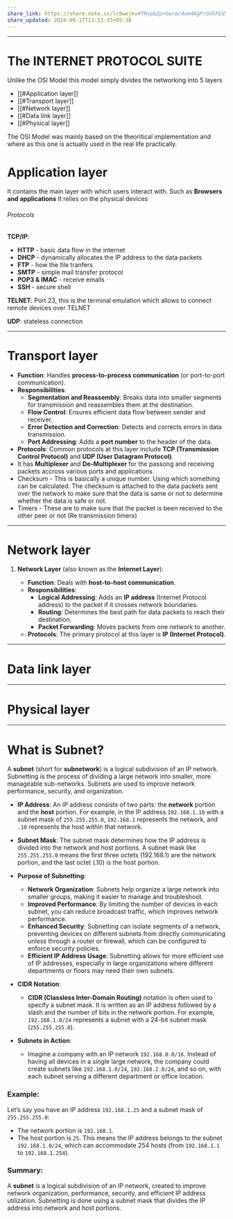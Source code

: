 ```yaml
---
share_link: https://share.note.sx/lr8wejkv#TNspbZp+Gwrec4wm4AgPrGH5FEdS0uq1heXK8mIyyOc
share_updated: 2024-09-17T13:53:33+05:30
---
```


---
# The INTERNET PROTOCOL SUITE

Unlike the OSI Model this model simply divides the networking into 5 layers
- [[#Application layer]]
- [[#Transport layer]]
- [[#Network layer]]
- [[#Data link layer]]
- [[#Physical layer]]

The OSI Model was mainly based on the theoritical implementation and where as this one is actually used in the real life practically.


# Application layer
It contains the main layer with which users interact with. 
Such as **Browsers and applications**
It relies on the physical devices

###### Protocols

**TCP/IP**: 
- **HTTP** - basic data flow in the internet
- **DHCP** - dynamically allocates the IP address to the data packets
- **FTP** - how the file tranfers
- **SMTP** - simple mail transfer protocol
- **POP3 & IMAC** - receive emails
- **SSH** - secure shell

**TELNET**: Port 23, this is the terminal emulation which allows to connect remote devices over TELNET

**UDP**: stateless connection



---
# Transport layer
- **Function**: Handles **process-to-process communication** (or port-to-port communication).
- **Responsibilities**:
    - **Segmentation and Reassembly**: Breaks data into smaller segments for transmission and reassembles them at the destination.
    - **Flow Control**: Ensures efficient data flow between sender and receiver.
    - **Error Detection and Correction**: Detects and corrects errors in data transmission.
    - **Port Addressing**: Adds a **port number** to the header of the data.
- **Protocols**: Common protocols at this layer include **TCP (Transmission Control Protocol)** and **UDP (User Datagram Protocol)**.
- It has **Multiplexer** and **De-Multiplexer** for the passong and receiving packets accross various ports and applications
- Checksum - This is basically a unique number. Using which something can be calculated. The checksum is attached to the data packets sent over the network to make sure that the data is same or not to determine whether the data is safe or not.
- Timers - These are to make sure that the packet is been received to the other peer or not (Re transmission timers)
---
# Network layer
1. **Network Layer** (also known as the **Internet Layer**):
    
    - **Function**: Deals with **host-to-host communication**.
    - **Responsibilities**:
        - **Logical Addressing**: Adds an **IP address** (Internet Protocol address) to the packet if it crosses network boundaries.
        - **Routing**: Determines the best path for data packets to reach their destination.
        - **Packet Forwarding**: Moves packets from one network to another.
    - **Protocols**: The primary protocol at this layer is **IP (Internet Protocol)**.
---
# Data link layer

 

---
# Physical layer


---

# What is Subnet? 
A **subnet** (short for **subnetwork**) is a logical subdivision of an IP network. Subnetting is the process of dividing a large network into smaller, more manageable sub-networks. Subnets are used to improve network performance, security, and organization.
- **IP Address**: An IP address consists of two parts: the **network** portion and the **host** portion. For example, in the IP address `192.168.1.10` with a subnet mask of `255.255.255.0`, `192.168.1` represents the network, and `.10` represents the host within that network.
- **Subnet Mask**: The subnet mask determines how the IP address is divided into the network and host portions. A subnet mask like `255.255.255.0` means the first three octets (192.168.1) are the network portion, and the last octet (.10) is the host portion.

- **Purpose of Subnetting**:
    
    - **Network Organization**: Subnets help organize a large network into smaller groups, making it easier to manage and troubleshoot.
    - **Improved Performance**: By limiting the number of devices in each subnet, you can reduce broadcast traffic, which improves network performance.
    - **Enhanced Security**: Subnetting can isolate segments of a network, preventing devices on different subnets from directly communicating unless through a router or firewall, which can be configured to enforce security policies.
    - **Efficient IP Address Usage**: Subnetting allows for more efficient use of IP addresses, especially in large organizations where different departments or floors may need their own subnets.
- **CIDR Notation**:
    
    - **CIDR (Classless Inter-Domain Routing)** notation is often used to specify a subnet mask. It is written as an IP address followed by a slash and the number of bits in the network portion. For example, `192.168.1.0/24` represents a subnet with a 24-bit subnet mask (`255.255.255.0`).
- **Subnets in Action**:
    
    - Imagine a company with an IP network `192.168.0.0/16`. Instead of having all devices in a single large network, the company could create subnets like `192.168.1.0/24`, `192.168.2.0/24`, and so on, with each subnet serving a different department or office location.

### Example:

Let’s say you have an IP address `192.168.1.25` and a subnet mask of `255.255.255.0`:

- The network portion is `192.168.1`.
- The host portion is `25`. This means the IP address belongs to the subnet `192.168.1.0/24`, which can accommodate 254 hosts (from `192.168.1.1` to `192.168.1.254`).

### Summary:

A **subnet** is a logical subdivision of an IP network, created to improve network organization, performance, security, and efficient IP address utilization. Subnetting is done using a subnet mask that divides the IP address into network and host portions.